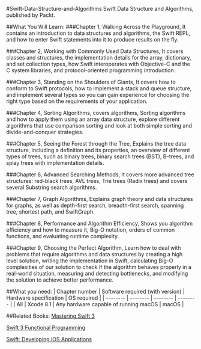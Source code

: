 #Swift-Data-Structure-and-Algorithms
Swift Data Structure and Algorithms, published by Packt.

##What You Will Learn:
###Chapter 1, Walking Across the Playground, 
It contains an introduction to data structures and algorithms, the Swift REPL, and how to enter Swift statements into it to produce results on the fly.

###Chapter 2, Working with Commonly Used Data Structures, 
It covers classes and structures, the implementation details for the array, dictionary, and set collection types, how Swift interoperates with Objective-C and the C system libraries, and protocol-oriented programming introduction.

###Chapter 3, Standing on the Shoulders of Giants, 
It covers how to conform to Swift protocols, how to implement a stack and queue structure, and implement several types so you can gain experience for choosing the right type based on the requirements of your application.

###Chapter 4, Sorting Algorithms, covers algorithms, 
Sorting algorithms and how to apply them using an array data structure, explore different algorithms that use comparison sorting and look at both simple sorting and divide-and-conquer strategies.

###Chapter 5, Seeing the Forest through the Tree, 
Explains the tree data structure, including a definition and its properties, an overview of different types of trees, such as binary trees, binary search trees (BST), B–trees, and splay trees with implementation details.

###Chapter 6, Advanced Searching Methods, 
It covers more advanced tree structures: red-black trees, AVL trees, Trie trees (Radix trees) and covers several Substring search algorithms.

###Chapter 7, Graph Algorithms, 
Explains graph theory and data structures for graphs, as well as depth-first search, breadth-first search, spanning tree, shortest path, and SwiftGraph.

###Chapter 8, Performance and Algorithm Efficiency, 
Shows you algorithm efficiency and how to measure it, Big-O notation, orders of common functions, and evaluating runtime complexity.

###Chapter 9, Choosing the Perfect Algorithm, 
Learn how to deal with problems that require algorithms and data structures by creating a high level solution, writing the implementation in Swift, calculating Big-O complexities of our solution to check if the algorithm behaves properly in a real-world situation, measuring and detecting bottlenecks, and modifying the solution to achieve better performance.

##What you need:
| Chapter number | Software required (with version) | Hardware specification | OS required |
| -------- | -------- | -------- | -------- |
| All | Xcode 8.1 | Any hardware capable of running macOS | macOS |

##Related Books:
[Mastering Swift 3](https://www.packtpub.com/application-development/mastering-swift-3?utm_source=GitHub&utm_medium=repository&utm_campaign=9781786466129)

[Swift 3 Functional Programming](https://www.packtpub.com/application-development/swift-3-functional-programming?utm_source=GitHub&utm_medium=repository&utm_campaign=9781785883880)

[Swift: Developing iOS Applications](https://www.packtpub.com/virtualization-and-cloud/swift-developing-ios-applications?utm_source=GitHub&utm_medium=repository&utm_campaign=9781787120242)

